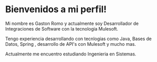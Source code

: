 # Bienvenidos a mi perfil!
Mi nombre es Gaston Romo y actualmente soy Desarrollador de Integraciones de Software con la tecnologia Mulesoft.

Tengo experiencia desarrollando con tecnlogias como Java, Bases de Datos, Spring , desarrollo de API's con Mulesoft y mucho mas.

Actualmente me encuentro estudiando Ingenieria en Sistemas.
